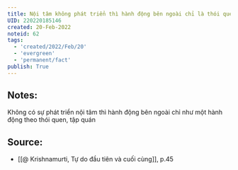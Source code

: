 ```yaml
---
title: Nội tâm không phát triển thì hành động bên ngoài chỉ là thói quen
UID: 220220185146
created: 20-Feb-2022
noteid: 62
tags:
  - 'created/2022/Feb/20'
  - 'evergreen'
  - 'permanent/fact'
publish: True
---
```

## Notes:
Không có sự phát triển nội tâm thì hành động bên ngoài chỉ như một hành động theo thói quen, tập quán

## Source:
- [[@ Krishnamurti, Tự do đầu tiên và cuối cùng]], p.45



